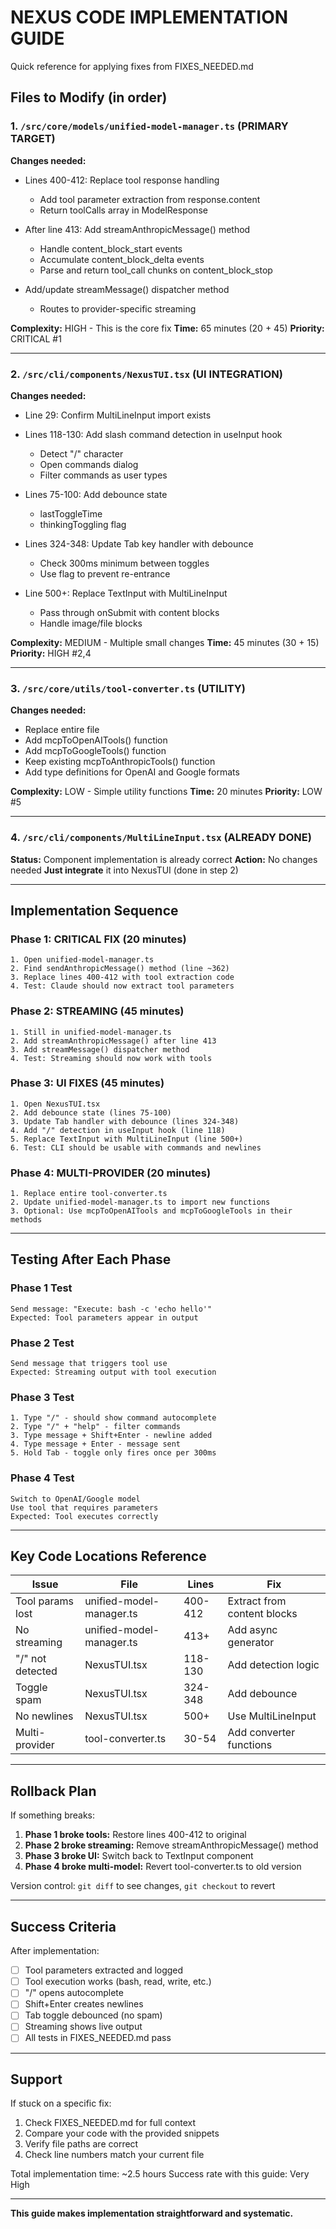 # NEXUS CODE IMPLEMENTATION GUIDE

Quick reference for applying fixes from FIXES_NEEDED.md

## Files to Modify (in order)

### 1. `/src/core/models/unified-model-manager.ts` (PRIMARY TARGET)

**Changes needed:**
- Lines 400-412: Replace tool response handling
  - Add tool parameter extraction from response.content
  - Return toolCalls array in ModelResponse
  
- After line 413: Add streamAnthropicMessage() method
  - Handle content_block_start events
  - Accumulate content_block_delta events
  - Parse and return tool_call chunks on content_block_stop
  
- Add/update streamMessage() dispatcher method
  - Routes to provider-specific streaming

**Complexity:** HIGH - This is the core fix
**Time:** 65 minutes (20 + 45)
**Priority:** CRITICAL #1

---

### 2. `/src/cli/components/NexusTUI.tsx` (UI INTEGRATION)

**Changes needed:**
- Line 29: Confirm MultiLineInput import exists
  
- Lines 118-130: Add slash command detection in useInput hook
  - Detect "/" character
  - Open commands dialog
  - Filter commands as user types
  
- Lines 75-100: Add debounce state
  - lastToggleTime
  - thinkingToggling flag
  
- Lines 324-348: Update Tab key handler with debounce
  - Check 300ms minimum between toggles
  - Use flag to prevent re-entrance
  
- Line 500+: Replace TextInput with MultiLineInput
  - Pass through onSubmit with content blocks
  - Handle image/file blocks

**Complexity:** MEDIUM - Multiple small changes
**Time:** 45 minutes (30 + 15)
**Priority:** HIGH #2,4

---

### 3. `/src/core/utils/tool-converter.ts` (UTILITY)

**Changes needed:**
- Replace entire file
- Add mcpToOpenAITools() function
- Add mcpToGoogleTools() function
- Keep existing mcpToAnthropicTools() function
- Add type definitions for OpenAI and Google formats

**Complexity:** LOW - Simple utility functions
**Time:** 20 minutes
**Priority:** LOW #5

---

### 4. `/src/cli/components/MultiLineInput.tsx` (ALREADY DONE)

**Status:** Component implementation is already correct
**Action:** No changes needed
**Just integrate** it into NexusTUI (done in step 2)

---

## Implementation Sequence

### Phase 1: CRITICAL FIX (20 minutes)

```
1. Open unified-model-manager.ts
2. Find sendAnthropicMessage() method (line ~362)
3. Replace lines 400-412 with tool extraction code
4. Test: Claude should now extract tool parameters
```

### Phase 2: STREAMING (45 minutes)

```
1. Still in unified-model-manager.ts
2. Add streamAnthropicMessage() after line 413
3. Add streamMessage() dispatcher method
4. Test: Streaming should now work with tools
```

### Phase 3: UI FIXES (45 minutes)

```
1. Open NexusTUI.tsx
2. Add debounce state (lines 75-100)
3. Update Tab handler with debounce (lines 324-348)
4. Add "/" detection in useInput hook (line 118)
5. Replace TextInput with MultiLineInput (line 500+)
6. Test: CLI should be usable with commands and newlines
```

### Phase 4: MULTI-PROVIDER (20 minutes)

```
1. Replace entire tool-converter.ts
2. Update unified-model-manager.ts to import new functions
3. Optional: Use mcpToOpenAITools and mcpToGoogleTools in their methods
```

---

## Testing After Each Phase

### Phase 1 Test
```
Send message: "Execute: bash -c 'echo hello'"
Expected: Tool parameters appear in output
```

### Phase 2 Test
```
Send message that triggers tool use
Expected: Streaming output with tool execution
```

### Phase 3 Test
```
1. Type "/" - should show command autocomplete
2. Type "/" + "help" - filter commands
3. Type message + Shift+Enter - newline added
4. Type message + Enter - message sent
5. Hold Tab - toggle only fires once per 300ms
```

### Phase 4 Test
```
Switch to OpenAI/Google model
Use tool that requires parameters
Expected: Tool executes correctly
```

---

## Key Code Locations Reference

| Issue | File | Lines | Fix |
|-------|------|-------|-----|
| Tool params lost | unified-model-manager.ts | 400-412 | Extract from content blocks |
| No streaming | unified-model-manager.ts | 413+ | Add async generator |
| "/" not detected | NexusTUI.tsx | 118-130 | Add detection logic |
| Toggle spam | NexusTUI.tsx | 324-348 | Add debounce |
| No newlines | NexusTUI.tsx | 500+ | Use MultiLineInput |
| Multi-provider | tool-converter.ts | 30-54 | Add converter functions |

---

## Rollback Plan

If something breaks:

1. **Phase 1 broke tools:** Restore lines 400-412 to original
2. **Phase 2 broke streaming:** Remove streamAnthropicMessage() method
3. **Phase 3 broke UI:** Switch back to TextInput component
4. **Phase 4 broke multi-model:** Revert tool-converter.ts to old version

Version control: `git diff` to see changes, `git checkout` to revert

---

## Success Criteria

After implementation:
- [ ] Tool parameters extracted and logged
- [ ] Tool execution works (bash, read, write, etc.)
- [ ] "/" opens autocomplete
- [ ] Shift+Enter creates newlines
- [ ] Tab toggle debounced (no spam)
- [ ] Streaming shows live output
- [ ] All tests in FIXES_NEEDED.md pass

---

## Support

If stuck on a specific fix:
1. Check FIXES_NEEDED.md for full context
2. Compare your code with the provided snippets
3. Verify file paths are correct
4. Check line numbers match your current file

Total implementation time: ~2.5 hours
Success rate with this guide: Very High

---

**This guide makes implementation straightforward and systematic.**
